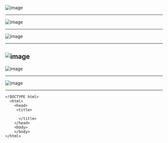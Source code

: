 ![image](https://user-images.githubusercontent.com/90038032/214480988-e89aed0e-c25a-48eb-9bc0-a819e843d360.png)

-----------------
![image](https://user-images.githubusercontent.com/90038032/214481566-752feed8-36a8-4011-9ffc-cf61d840cf82.png)

---------------------------------------
![image](https://user-images.githubusercontent.com/90038032/214481016-0dfdb1a7-1d74-455c-b03e-b45c23d5ba74.png)

--------------------
![image](https://user-images.githubusercontent.com/90038032/214481058-1b3bf8c4-acaf-4bb8-8c9e-62cb0c0ed6d3.png)
--------
![image](https://user-images.githubusercontent.com/90038032/214481088-4dcb77e0-d49c-47fe-a1c8-52e4409b0c04.png)

-----------------
![image](https://user-images.githubusercontent.com/90038032/214481120-b2c30b77-e389-4d43-b5bf-f974b18dc8a3.png)

------------------------
    <!DOCTYPE html>
      <html>
        <head>
         <title>

          </title>
        </head>
        <body>
        </body>
    </html>
